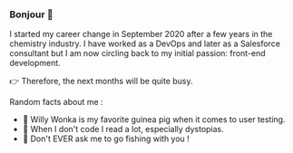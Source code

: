 ### Bonjour 👋

I started my career change in September 2020 after a few years in the chemistry industry.
I have worked as a DevOps and later as a Salesforce consultant but I am now circling back to my initial passion: front-end development.

👉 Therefore, the next months will be quite busy.

Random facts about me :
- 🍬 Willy Wonka is my favorite guinea pig when it comes to user testing.
- 📖 When I don't code I read a lot, especially dystopias.
- 🎣 Don't EVER ask me to go fishing with you !
